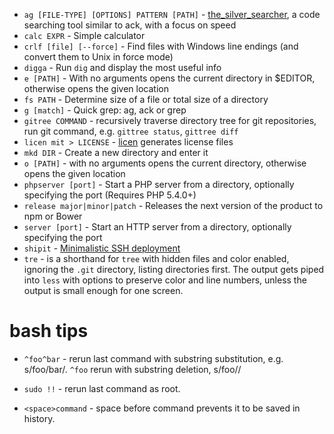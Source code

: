 - `ag [FILE-TYPE] [OPTIONS] PATTERN [PATH]` - [the_silver_searcher](https://github.com/ggreer/the_silver_searcher), a code searching tool similar to ack, with a focus on speed
- `calc EXPR` - Simple calculator
- `crlf [file] [--force]` - Find files with Windows line endings (and convert them to Unix in force mode)
- `digga` - Run `dig` and display the most useful info
- `e [PATH]` - With no arguments opens the current directory in $EDITOR, otherwise opens the given location
- `fs PATH` - Determine size of a file or total size of a directory
- `g [match]`  - Quick grep: ag, ack or grep
- `gitree COMMAND` - recursively traverse directory tree for git repositories, run git command, e.g. `gittree status`, `gittree diff`
- `licen mit > LICENSE` - [licen](https://github.com/lord63/licen) generates license files
- `mkd DIR` - Create a new directory and enter it
- `o [PATH]` - with no arguments opens the current directory, otherwise opens the given location
- `phpserver [port]` - Start a PHP server from a directory, optionally specifying the port (Requires PHP 5.4.0+)
- `release major|minor|patch` - Releases the next version of the product to npm or Bower
- `server [port]` - Start an HTTP server from a directory, optionally specifying the port 
- `shipit` - [Minimalistic SSH deployment](https://github.com/sapegin/shipit)
- `tre` - is a shorthand for `tree` with hidden files and color enabled, ignoring the `.git` directory, listing directories first. The output gets piped into `less` with options to preserve color and line numbers, unless the output is small enough for one screen.


# bash tips

- `^foo^bar` - rerun last command with substring substitution, e.g. s/foo/bar/. `^foo` rerun with substring deletion, s/foo//

- `sudo !!` - rerun last command as root.

- `<space>command` - space before command prevents it to be saved in history.

